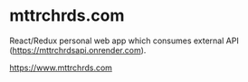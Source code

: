 # mttrchrds.com

React/Redux personal web app which consumes external API (https://mttrchrdsapi.onrender.com).

https://www.mttrchrds.com
